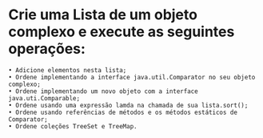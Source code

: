  # Crie uma Lista de um objeto complexo e execute as seguintes operações:

    • Adicione elementos nesta lista;
    • Ordene implementando a interface java.util.Comparator no seu objeto complexo;
    • Ordene implementando um novo objeto com a interface java.uti.Comparable;
    • Ordene usando uma expressão lamda na chamada de sua lista.sort();
    • Ordene usando referências de métodos e os métodos estáticos de Comparator;
    • Ordene coleções TreeSet e TreeMap.